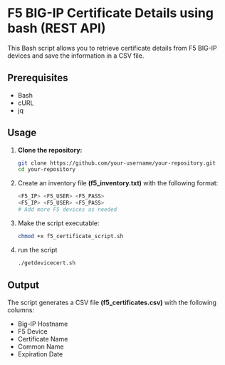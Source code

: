 # F5 BIG-IP Certificate Details using bash (REST API)

This Bash script allows you to retrieve certificate details from F5 BIG-IP devices and save the information in a CSV file.

## Prerequisites

- Bash
- cURL
- jq

## Usage

1. **Clone the repository:**

   ```bash
   git clone https://github.com/your-username/your-repository.git
   cd your-repository
   ```
2. Create an inventory file **(f5_inventory.txt)** with the following format:
   ```bash
   <F5_IP> <F5_USER> <F5_PASS>
   <F5_IP> <F5_USER> <F5_PASS>
   # Add more F5 devices as needed
   ```
3. Make the script executable:
   ```bash
   chmod +x f5_certificate_script.sh
   ```
4. run the script
   ```bash
   ./getdevicecert.sh
   ```

## Output
The script generates a CSV file **(f5_certificates.csv)** with the following columns:

- Big-IP Hostname
- F5 Device
- Certificate Name
- Common Name
- Expiration Date
